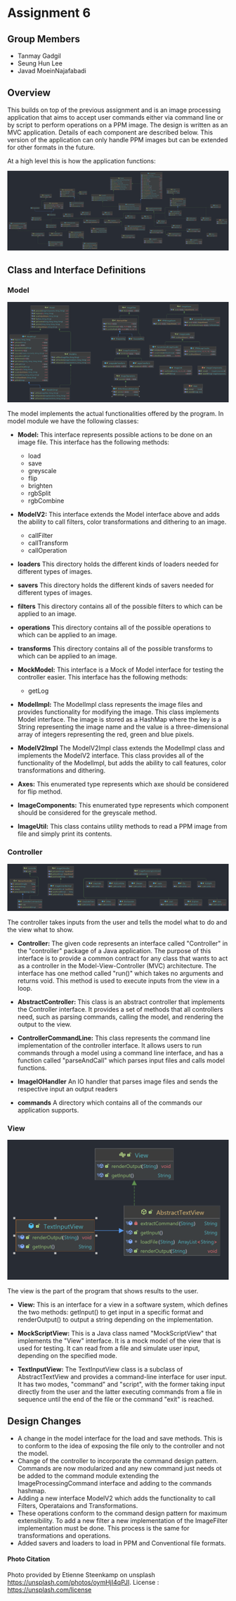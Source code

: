 # Assignment 6

## Group Members

- Tanmay Gadgil
- Seung Hun Lee
- Javad MoeinNajafabadi

## Overview

This builds on top of the previous assignment and is an image processing application that aims to accept user commands either via command line
or by script to perform operations on a PPM image. The design is written as an MVC application.
Details of each component are described below. This version of the application can only handle PPM
images but can be extended for other formats in the future.

At a high level this is how the application functions:

![src](diagrams/src.png)

## Class and Interface Definitions

### Model

![Model](diagrams/model.png)

The model implements the actual functionalities offered by the program.
In model module we have the following classes:

- **Model:** This interface represents possible actions to be done on an image file. This interface
  has the following methods:

    - load
    - save
    - greyscale
    - flip
    - brighten
    - rgbSplit
    - rgbCombine


- **ModelV2:** This interface extends the Model interface above and adds the ability to call
  filters, color transformations and dithering to an image.
    - callFilter
    - callTransform
    - callOperation


- **loaders** This directory holds the different kinds of loaders needed for different types of
  images.


- **savers** This directory holds the different kinds of savers needed for different types of
  images.


- **filters** This directory contains all of the possible filters to which can be applied to an
  image.


- **operations** This directory contains all of the possible operations to which can be applied to
  an image.


- **transforms** This directory contains all of the possible transforms to which can be applied to
  an image.


- **MockModel:** This interface is a Mock of Model interface for testing the controller easier.
  This interface has the following methods:

    - getLog


- **ModelImpl:** The ModelImpl class represents the image files and provides functionality for
  modifying the image. This class implements Model interface.
  The image is stored as a HashMap where the key is a
  String representing the image name and the value is a three-dimensional array of integers
  representing the red, green and blue pixels.


- **ModelV2Impl** The ModelV2Impl class extends the ModelImpl class and implements the ModelV2
  interface. This class provides all of the functionality of the ModelImpl, but adds the ability
  to call features, color transformations and dithering.


- **Axes:** This enumerated type represents which axe should be considered for flip method.


- **ImageComponents:**  This enumerated type represents which component should be considered
  for the greyscale method.


- **ImageUtil:** This class contains utility methods to read a PPM image from file and simply
  print its contents.

### Controller

![Controller](./diagrams/controller.png)

The controller takes inputs from the user and tells the model what to do and the view what to show.

- **Controller:** The given code represents an interface called "Controller" in the "controller"
  package of a Java application. The purpose of this interface is to provide a common contract for
  any class that wants to act as a controller in the Model-View-Controller (MVC) architecture.
  The interface has one method called "run()" which takes no arguments and returns void. This method
  is used to execute inputs from the view in a loop.


- **AbstractController:** This class is an abstract controller that implements the Controller
  interface. It provides a set of methods that all controllers need, such as parsing commands,
  calling the model, and rendering the output to the view.


- **ControllerCommandLine:** This class represents the command line implementation of the controller
  interface. It allows users to run commands through a model using a command line interface, and has
  a function called "parseAndCall" which parses input files and calls model functions.


- **ImageIOHandler** An IO handler that parses image files and sends the respective input an output
  readers


- **commands** A directory which contains all of the commands our application supports.

### View

![View](./diagrams/view.png)

The view is the part of the program that shows results to the user.

- **View:** This is an interface for a view in a software system, which defines the two methods:
  getInput() to get input in a specific format and renderOutput() to output a string depending on
  the implementation.


- **MockScriptView:**  This is a Java class named "MockScriptView" that implements the "View"
  interface. It is a mock model of the view that is used for testing. It can read from a file and
  simulate user input, depending on the specified mode.


- **TextInputView:** The TextInputView class is a subclass of AbstractTextView and provides a
  command-line interface for user input. It has two modes, "command" and "script", with the former
  taking input directly from the user and the latter executing commands from a file in sequence
  until the end of the file or the command "exit" is reached.

## Design Changes 

- A change in the model interface for the load and save methods. This is to conform to the idea of exposing the file only to the controller and not the model.
- Change of the controller to incorporate the command design pattern. Commands are now modularized and any new command just needs ot be added to the command module extending the ImageProcessingCommand interface and adding to the commands hashmap.
- Adding a new interface ModelV2 which adds the functionality to call Filters, Operataions and Transformations.
- These operations conform to the command design pattern for maximum extensibility. To add a new filter a new implementation of the ImageFilter implementation must be done. This process is the same for transformations and operations.
- Added savers and loaders to load in PPM and Conventional file formats.

#### Photo Citation

Photo provided by Etienne Steenkamp on unsplash https://unsplash.com/photos/oymHjI4qPJI.
License : https://unsplash.com/license

